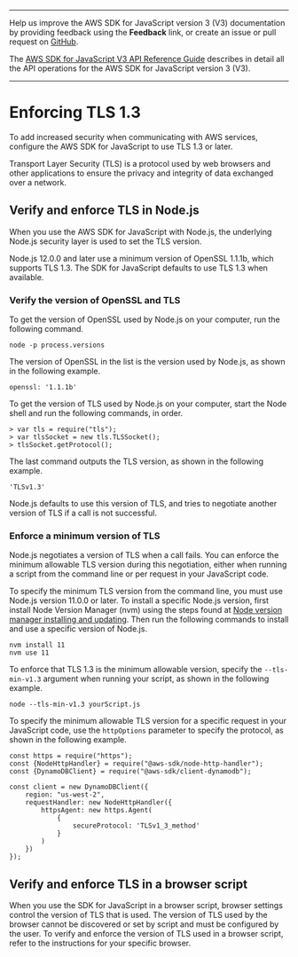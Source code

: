 --------

Help us improve the AWS SDK for JavaScript version 3 \(V3\) documentation by providing feedback using the **Feedback** link, or create an issue or pull request on [GitHub](https://github.com/awsdocs/aws-sdk-for-javascript-v3)\.

 The [AWS SDK for JavaScript V3 API Reference Guide](https://docs.aws.amazon.com/AWSJavaScriptSDK/v3/latest/index.html) describes in detail all the API operations for the AWS SDK for JavaScript version 3 \(V3\)\.

--------

# Enforcing TLS 1\.3<a name="enforcing-tls"></a>

To add increased security when communicating with AWS services, configure the AWS SDK for JavaScript to use TLS 1\.3 or later\. 

Transport Layer Security \(TLS\) is a protocol used by web browsers and other applications to ensure the privacy and integrity of data exchanged over a network\.

## Verify and enforce TLS in Node\.js<a name="node-verify-enforce-tls"></a>

When you use the AWS SDK for JavaScript with Node\.js, the underlying Node\.js security layer is used to set the TLS version\.

Node\.js 12\.0\.0 and later use a minimum version of OpenSSL 1\.1\.1b, which supports TLS 1\.3\. The SDK for JavaScript defaults to use TLS 1\.3 when available\.

### Verify the version of OpenSSL and TLS<a name="verify-tls-version"></a>

To get the version of OpenSSL used by Node\.js on your computer, run the following command\.

```
node -p process.versions
```

The version of OpenSSL in the list is the version used by Node\.js, as shown in the following example\.

```
openssl: '1.1.1b'
```

To get the version of TLS used by Node\.js on your computer, start the Node shell and run the following commands, in order\.

```
> var tls = require("tls");
> var tlsSocket = new tls.TLSSocket();
> tlsSocket.getProtocol();
```

The last command outputs the TLS version, as shown in the following example\.

```
'TLSv1.3'
```

Node\.js defaults to use this version of TLS, and tries to negotiate another version of TLS if a call is not successful\.

### Enforce a minimum version of TLS<a name="enforce-tls-version"></a>

Node\.js negotiates a version of TLS when a call fails\. You can enforce the minimum allowable TLS version during this negotiation, either when running a script from the command line or per request in your JavaScript code\. 

To specify the minimum TLS version from the command line, you must use Node\.js version 11\.0\.0 or later\. To install a specific Node\.js version, first install Node Version Manager \(nvm\) using the steps found at [Node version manager installing and updating](https://github.com/nvm-sh/nvm#installing-and-updating)\. Then run the following commands to install and use a specific version of Node\.js\. 

```
nvm install 11
nvm use 11
```

To enforce that TLS 1\.3 is the minimum allowable version, specify the `--tls-min-v1.3` argument when running your script, as shown in the following example\.

```
node --tls-min-v1.3 yourScript.js
```

To specify the minimum allowable TLS version for a specific request in your JavaScript code, use the `httpOptions` parameter to specify the protocol, as shown in the following example\.

```
const https = require("https");
const {NodeHttpHandler} = require("@aws-sdk/node-http-handler");
const {DynamoDBClient} = require("@aws-sdk/client-dynamodb");

const client = new DynamoDBClient({
    region: "us-west-2",
    requestHandler: new NodeHttpHandler({
        httpsAgent: new https.Agent(
            {
                secureProtocol: 'TLSv1_3_method'
            }
        )
    })
});
```

## Verify and enforce TLS in a browser script<a name="browser-verify-enforce-tls"></a>

When you use the SDK for JavaScript in a browser script, browser settings control the version of TLS that is used\. The version of TLS used by the browser cannot be discovered or set by script and must be configured by the user\. To verify and enforce the version of TLS used in a browser script, refer to the instructions for your specific browser\.
